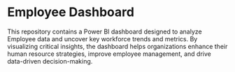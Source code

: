 # Employee Dashboard
This repository contains a Power BI dashboard designed to analyze Employee data and uncover key workforce trends and metrics. By visualizing critical insights, the dashboard helps organizations enhance their human resource strategies, improve employee management, and drive data-driven decision-making.  
